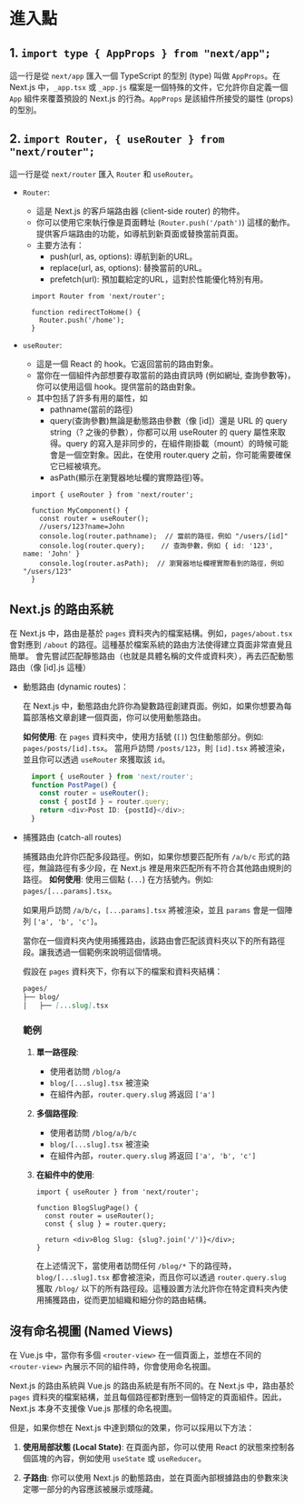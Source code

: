# 進入點

## 1. `import type { AppProps } from "next/app";`

這一行是從 `next/app` 匯入一個 TypeScript 的型別 (type) 叫做 `AppProps`。在 Next.js 中，`_app.tsx` 或 `_app.js` 檔案是一個特殊的文件，它允許你自定義一個 `App` 組件來覆蓋預設的 Next.js 的行為。`AppProps` 是該組件所接受的屬性 (props) 的型別。

## 2. `import Router, { useRouter } from "next/router";`

這一行是從 `next/router` 匯入 `Router` 和 `useRouter`。

- `Router`:
  - 這是 Next.js 的客戶端路由器 (client-side router) 的物件。
  - 你可以使用它來執行像是頁面轉址 (`Router.push('/path')`) 這樣的動作。提供客戶端路由的功能，如導航到新頁面或替換當前頁面。
  - 主要方法有：
    - push(url, as, options): 導航到新的URL。
    - replace(url, as, options): 替換當前的URL。
    - prefetch(url): 預加載給定的URL，這對於性能優化特別有用。

   ```tsx
     import Router from 'next/router';

     function redirectToHome() {
       Router.push('/home');
     }
     ```

- `useRouter`:
  - 這是一個 React 的 hook。它返回當前的路由對象。
  - 當你在一個組件內部想要存取當前的路由資訊時 (例如網址, 查詢參數等)，你可以使用這個 hook。提供當前的路由對象。
  - 其中包括了許多有用的屬性，如
    - pathname(當前的路徑)
    - query(查詢參數)無論是動態路由參數（像 [id]）還是 URL 的 query string（? 之後的參數），你都可以用 useRouter 的 query 屬性來取得。query 的寫入是非同步的，在組件剛掛載（mount）的時候可能會是一個空對象。因此，在使用 router.query 之前，你可能需要確保它已經被填充。
    - asPath(顯示在瀏覽器地址欄的實際路徑)等。

   ```tsx
     import { useRouter } from 'next/router';

     function MyComponent() {
       const router = useRouter();
       //users/123?name=John
       console.log(router.pathname);  // 當前的路徑，例如 "/users/[id]"
       console.log(router.query);    // 查詢參數，例如 { id: '123', name: 'John' } 
       console.log(router.asPath);  // 瀏覽器地址欄裡實際看到的路徑，例如 "/users/123"
     }
     ```

## Next.js 的路由系統

在 Next.js 中，路由是基於 `pages` 資料夾內的檔案結構。例如，`pages/about.tsx` 會對應到 `/about` 的路徑。這種基於檔案系統的路由方法使得建立頁面非常直覺且簡單。
會先嘗試匹配靜態路由（也就是具體名稱的文件或資料夾），再去匹配動態路由（像 [id].js 這種）
- 動態路由 (dynamic routes)：
  
  在 Next.js 中，動態路由允許你為變數路徑創建頁面。例如，如果你想要為每篇部落格文章創建一個頁面，你可以使用動態路由。

  **如何使用**: 在 `pages` 資料夾中，使用方括號 (`[]`) 包住動態部分。例如: `pages/posts/[id].tsx`。
  當用戶訪問 `/posts/123`，則 `[id].tsx` 將被渲染，並且你可以透過 `useRouter` 來獲取該 `id`。

  ``` ts
    import { useRouter } from 'next/router';
    function PostPage() {
      const router = useRouter();
      const { postId } = router.query;
      return <div>Post ID: {postId}</div>;
    }
  ```

- 捕獲路由 (catch-all routes)

  捕獲路由允許你匹配多段路徑。例如，如果你想要匹配所有 `/a/b/c` 形式的路徑，無論路徑有多少段，在 Next.js 裡是用來匹配所有不符合其他路由規則的路徑。
  **如何使用**: 使用三個點 (`...`) 在方括號內。例如: `pages/[...params].tsx`。

  如果用戶訪問 `/a/b/c`，`[...params].tsx` 將被渲染，並且 `params` 會是一個陣列 `['a', 'b', 'c']`。

  當你在一個資料夾內使用捕獲路由，該路由會匹配該資料夾以下的所有路徑段。讓我透過一個範例來說明這個情境。

  假設在 `pages` 資料夾下，你有以下的檔案和資料夾結構：

  ``` md
  pages/
  ├── blog/
  │   ├── [...slug].tsx
  ```

    ### 範例
  1. **單一路徑段**:
     - 使用者訪問 `/blog/a`
     - `blog/[...slug].tsx` 被渲染
     - 在組件內部，`router.query.slug` 將返回 `['a']`
     
  2. **多個路徑段**:
      - 使用者訪問 `/blog/a/b/c`
      - `blog/[...slug].tsx` 被渲染
      - 在組件內部，`router.query.slug` 將返回 `['a', 'b', 'c']`
  
  3. **在組件中的使用**:

        ```tsx
        import { useRouter } from 'next/router';

        function BlogSlugPage() {
          const router = useRouter();
          const { slug } = router.query;

          return <div>Blog Slug: {slug?.join('/')}</div>;
        }
        ```

      在上述情況下，當使用者訪問任何 `/blog/*` 下的路徑時，`blog/[...slug].tsx` 都會被渲染，而且你可以透過 `router.query.slug` 獲取 `/blog/` 以下的所有路徑段。這種設置方法允許你在特定資料夾內使用捕獲路由，從而更加組織和細分你的路由結構。

## 沒有命名視圖 (Named Views)

在 Vue.js 中，當你有多個 `<router-view>` 在一個頁面上，並想在不同的 `<router-view>` 內展示不同的組件時，你會使用命名視圖。

Next.js 的路由系統與 Vue.js 的路由系統是有所不同的。在 Next.js 中，路由基於 `pages` 資料夾的檔案結構，並且每個路徑都對應到一個特定的頁面組件。因此，Next.js 本身不支援像 Vue.js 那樣的命名視圖。

但是，如果你想在 Next.js 中達到類似的效果，你可以採用以下方法：

1. **使用局部狀態 (Local State)**: 在頁面內部，你可以使用 React 的狀態來控制各個區塊的內容，例如使用 `useState` 或 `useReducer`。

2. **子路由**: 你可以使用 Next.js 的動態路由，並在頁面內部根據路由的參數來決定哪一部分的內容應該被展示或隱藏。
